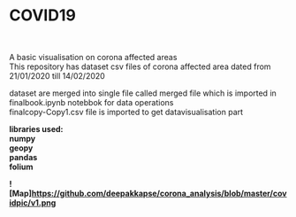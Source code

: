 <h1>COVID19</h1><br>

A basic visualisation on corona affected areas
<br>
This repository has dataset  csv files of corona affected area dated from 21/01/2020 till 14/02/2020
<br>

dataset are merged into single file called merged file which is imported in finalbook.ipynb notebbok for data operations 
<br>
finalcopy-Copy1.csv file is imported to get datavisualisation part


<b>libraries used:<b><br>
numpy<br>
geopy<br>
pandas<br>
folium<br>
  
  ![Map]https://github.com/deepakkapse/corona_analysis/blob/master/covidpic/v1.png

